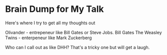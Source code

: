 Brain Dump for My Talk
======================
Here's where I try to get all my thoughts out

Olivander - entrepeneur like Bill Gates or Steve Jobs. Bill Gates
The Weasley Twins - enterpeneur like Mark Zuckerberg

Who can I call out as like DHH? That's a tricky one but will get a laugh.
